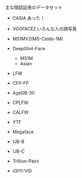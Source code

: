 主な顔認証用のデータセット
- CASIA
あった！
- VGGFACE2
いろんな人の顔写真
- MS1MV2(MS-Celeb-1M)
- DeepGlint-Face
    - MS1M
    - Asian

- LFW
- CFP-FP
- AgeDB-30
- CPLFW
- CALFW
- YTF


- Megaface
- IJB-B
- IJB-C
- Trillion-Pairs
- iQIYI-VID 

